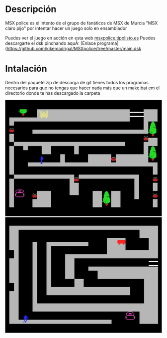 # Descripción
MSX police es el intento de el grupo de fanáticos de MSX de Murcia "MSX claro pijo" por intentar hacer un juego solo en ensamblador 


Puedes ver el juego en acción en esta web [msxpolice.tipolisto.es](http://msxpolice.tipolisto.es)
Puedes descargarte el dsk pinchando aquÃ­: 
[Enlace programa](https://github.com/kikemadrigal/MSXpolice/tree/master/main.dsk

# Intalación

Dentro del paquete zip de descarga de git tienes todos los programas necesarios para que no tengas que hacer nada más que un make.bat em el directorio donde te has descargado la carpeta


![Imagen programa 1](/images/imagengithub1.PNG)
![Imagen programa 2](/images/imagengithub2.PNG)


